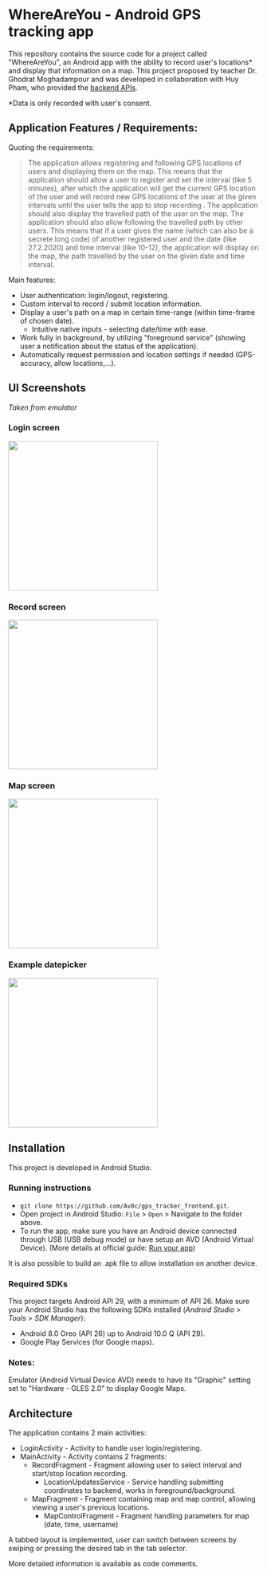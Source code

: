 
# WhereAreYou - Android GPS tracking app
This repository contains the source code for a project called "WhereAreYou", an Android app with the ability to record user's locations* and display that information on a map.
This project proposed by teacher Dr. Ghodrat Moghadampour and was developed in collaboration with Huy Pham, who provided the [backend APIs](https://github.com/pqhuy98/gps_tracker).

*Data is only recorded with user's consent.

## Application Features / Requirements:
Quoting the requirements:
> The application allows registering and following GPS locations of users and displaying them on the map. This means that the application should allow a user to register and set the interval (like 5 minutes), after which the application will get the current GPS location of the user and will record new GPS locations of the user at the given intervals until the user tells the app to stop recording . The application should also display the travelled path of the user on the map. The application should also allow following the travelled path by other users. This means that if a user gives the name (which can also be a secrete long code) of another registered user and the date (like 27.2.2020) and time interval (like 10-12), the application will display on the map, the path travelled by the user on the given date and time interval.

Main features:
 - User authentication: login/logout, registering.
 - Custom interval to record / submit location information.
 - Display a user's path on a map in certain time-range (within time-frame of chosen date).
   - Intuitive native inputs - selecting date/time with ease.
 - Work fully in background, by utilizing "foreground service" (showing user a notification about the status of the application).
 - Automatically request permission and location settings if needed (GPS-accuracy, allow locations,...).
 
## UI Screenshots
 *Taken from emulator*
 ### Login screen 
<img src="https://raw.githubusercontent.com/Av0c/gps_tracker_frontend/master/docs/screenshots/login.png" width="300">

 ### Record screen
<img src="https://raw.githubusercontent.com/Av0c/gps_tracker_frontend/master/docs/screenshots/record.png" width="300">

 ### Map screen 
<img src="https://raw.githubusercontent.com/Av0c/gps_tracker_frontend/master/docs/screenshots/map.png" width="300">

 ### Example datepicker 
<img src="https://raw.githubusercontent.com/Av0c/gps_tracker_frontend/master/docs/screenshots/map_control.png" width="300">

## Installation

This project is developed in Android Studio.

 ### Running instructions
 - `git clone https://github.com/Av0c/gps_tracker_frontend.git`.
 - Open project in Android Studio: `File` > `Open` > Navigate to the folder above.
 - To run the app, make sure you have an Android device connected through USB (USB debug mode) or have setup an AVD (Android Virtual Device). (More details at official guide: [Run your app](https://developer.android.com/training/basics/firstapp/running-app))

It is also possible to build an .apk file to allow installation on another device.

 ### Required SDKs
This project targets Android API 29, with a minimum of API 26.
Make sure your Android Studio has the following SDKs installed (*Android Studio > Tools > SDK Manager*):
 - Android 8.0 Oreo (API 26) up to Android 10.0 Q (API 29).
 - Google Play Services (for Google maps).
 
 ### Notes:
Emulator (Android Virtual Device AVD) needs to have its "Graphic" setting set to "Hardware - GLES 2.0" to display Google Maps.

 ## Architecture
The application contains 2 main activities:
 - LoginActivity - Activity to handle user login/registering.
 - MainActivity - Activity contains 2 fragments:
   - RecordFragment - Fragment allowing user to select interval and start/stop location recording.
     - LocationUpdatesService - Service handling submitting coordinates to backend, works in foreground/background.
   - MapFragment - Fragment containing map and map control, allowing viewing a user's previous locations.
     - MapControlFragment - Fragment handling parameters for map (date, time, username)

A tabbed layout is implemented, user can switch between screens by swiping or pressing the desired tab in the tab selector.

More detailed information is available as code comments.
